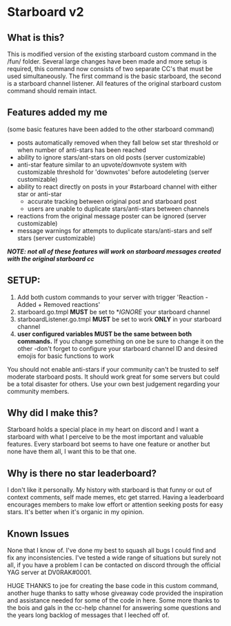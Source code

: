 # Starboard v2

## **What is this?**
This is modified version of the existing starboard custom command in the /fun/ folder. Several large changes have been made and more setup is required, 
this command now consists of two separate CC's that must be used simultaneously. The first command is the basic starboard, the second is a starboard channel listener. 
All features of the original starboard custom command should remain intact.


## **Features added my me**
(some basic features have been added to the other starboard command)
- posts automatically removed when they fall below set star threshold or when number of anti-stars has been reached
- ability to ignore stars/ant-stars on old posts (server customizable)
- anti-star feature similar to an upvote/downvote system with customizable threshold for 'downvotes' before autodeleting (server customizable)
- ability to react directly on posts in your #starboard channel with either star or anti-star
  - accurate tracking between original post and starboard post
  - users are unable to duplicate stars/anti-stars between channels
 - reactions from the original message poster can be ignored (server customizable)
 - message warnings for attempts to duplicate stars/anti-stars and self stars (server customizable)

 ***NOTE: not all of these features will work on starboard messages created with the original starboard cc***
 
 
 ## **SETUP:**
 1. Add both custom commands to your server with trigger 'Reaction - Added + Removed reactions'
 2. starboard.go.tmpl **MUST** be set to **IGNORE* your starboard channel
 3. starboardListener.go.tmpl **MUST** be set to work **ONLY** in your starboard channel
 4. **user configured variables MUST be the same between both commands.** If you change something on one be sure to change it on the other
    -don't forget to configure your starboard channel ID and desired emojis for basic functions to work
    
You should not enable anti-stars if your community can't be trusted to self moderate starboard posts. It should work great for some servers but 
could be a total disaster for others. Use your own best judgement regarding your community members. 
 
 
## **Why did I make this?**
Starboard holds a special place in my heart on discord and I want a starboard with what I perceive to be the most important and valuable features.
Every starboard bot seems to have one feature or another but none have them all, I want this to be that one.


## **Why is there no star leaderboard?**
I don't like it personally. My history with starboard is that funny or out of context comments, self made memes, etc get starred. Having a leaderboard 
encourages members to make low effort or attention seeking posts for easy stars. It's better when it's organic in my opinion.


## **Known Issues**
None that I know of. I've done my best to squash all bugs I could find and fix any inconsistencies. I've tested a wide range of situations but surely not all,
if you have a problem I can be contacted on discord through the official YAG server at DV0RAK#0001.


HUGE THANKS to joe for creating the base code in this custom command, another huge thanks to satty whose giveaway code provided the inspiration and assistance
needed for some of the code in here. Some more thanks to the bois and gals in the cc-help channel for answering some questions and the years long backlog of 
messages that I leeched off of.
